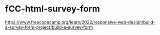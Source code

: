 # fCC-html-survey-form
https://www.freecodecamp.org/learn/2022/responsive-web-design/build-a-survey-form-project/build-a-survey-form

